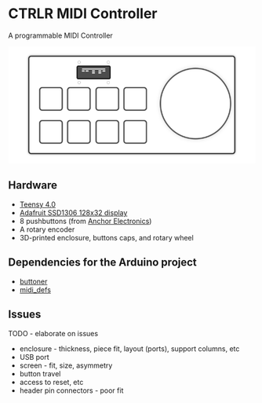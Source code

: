 # CTRLR MIDI Controller

A programmable MIDI Controller

![CTRLR](docs/ctrlr.png)

## Hardware

- [Teensy 4.0](https://www.pjrc.com/store/teensy40.html)
- [Adafruit SSD1306 128x32 display](https://www.adafruit.com/product/661)
- 8 pushbuttons (from [Anchor Electronics](https://anchor-electronics.com/))
- A rotary encoder
- 3D-printed enclosure, buttons caps, and rotary wheel


## Dependencies for the Arduino project

- [buttoner](https://github.com/andypayne/buttoner)
- [midi_defs](https://github.com/andypayne/midi_defs)


## Issues

TODO - elaborate on issues

- enclosure - thickness, piece fit, layout (ports), support columns, etc
- USB port
- screen - fit, size, asymmetry
- button travel
- access to reset, etc
- header pin connectors - poor fit


